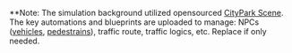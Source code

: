 **Note: The simulation background utilized opensourced [CityPark Scene](https://www.unrealengine.com/marketplace/en-US/product/city-park-environment-collection). The key automations and blueprints are uploaded to manage: NPCs ([vehicles](https://www.unrealengine.com/marketplace/en-US/product/bbcb90a03f844edbb20c8b89ee16ea32), [pedestrains](https://www.unrealengine.com/marketplace/en-US/product/9c3fab270dfe468a9a920da0c10fa2ad)), traffic route, traffic logics, etc. Replace if only needed.